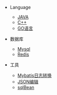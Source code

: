 
* Language
    * [JAVA](/README)
    * [C++](/c++/README)
    * [GO语言](/golang/README)

* 数据库
    * [Mysql](/database/mysql/)
    * [Redis](/database/redis/)
* 工具
    * [Mybatis日志转换](/xiaoxiao/html/sql.html ':ignore')
    * [JSON编辑](/xiaoxiao/html/json/index.html ':ignore')
    * [sqlBean](/xiaoxiao/html/sqlBean/sqlBean.html ':ignore')

